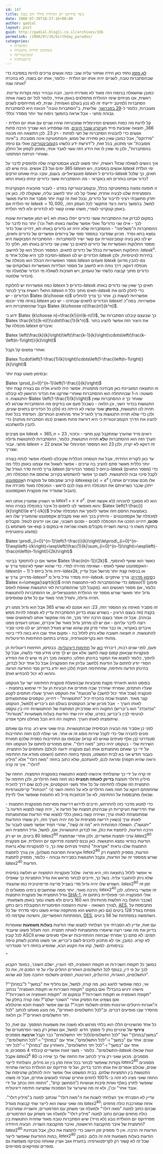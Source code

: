 ```yaml
---
id: 147
title: כיצד פרדוקס יום ההולדת מוליד חוב בבנק
date: 2008-07-26T16:57:16+00:00
author: gadial
layout: post
guid: http://gadial.blogli.co.il/archives/156
permalink: /2008/07/26/birthday_paradox/
categories:
  - הסתברות
  - משחקים וחידות מתמטיות
  - קומבינטוריקה
  - קריפטולוגיה
---
```

[לא מזמן](http://www.gadial.net/?p=136) נתתי כאן חידה ואחזור עליה שוב: כמה אנשים צריכים להיות במסיבה כדי שבהסתברות טובה, לשניים יהיה אותו יום הולדת - כלומר, אותו יום בשנה, לא בהכרח אותה שנה?

כמובן שהשאלה בניסוח הזה מאוד לא מוגדרת היטב. הבה ונבהיר כמה נקודות עדינות. ראשית, אנו מניחים שימי ההולדת מתפלגים באופן אחיד, כלומר לכל יום בשנה אותה הסתברות (למיטב ידיעתי זה לא נכון בעולם האמיתי). שנית, לא מתייחסים לשנים מעוברות, כלומר ל-[29 בפברואר](http://he.wikipedia.org/wiki/29_%D7%91%D7%A4%D7%91%D7%A8%D7%95%D7%90%D7%A8). שלישית, ב"הסתברות טובה" הכוונה היא להסתברות גבוהה מחצי - אבל אראה בהמשך ניסוח עוד יותר מסודר וכללי.

קל לדעת מה כמות האנשים המינימלית שמבטיחה שיהיו שניים עם אותו יום הולדת - 366, תוצאה שנובעת מייד מ[עיקרון שובך היונים](http://he.wikipedia.org/wiki/%D7%A2%D7%A7%D7%A8%D7%95%D7%9F_%D7%A9%D7%95%D7%91%D7%9A_%D7%94%D7%99%D7%95%D7%A0%D7%99%D7%9D). מה שמפתיע הוא שצריך הרבה פחות אנשים כדי להבטיח הסתברות של חצי לפחות - רק 23. לכן התוצאה הזו מכונה "פרדוקס", אבל כמובן שאין כאן סתירה של ממש, והמתמטיקה אינה מסובכת. ב"אינה מסובכת" אני מתכוון, בכל זאת, ל"דורשת ידע כלשהו ב[קומבינטוריקה](http://he.wikipedia.org/wiki/%D7%A7%D7%95%D7%9E%D7%91%D7%99%D7%A0%D7%98%D7%95%D7%A8%D7%99%D7%A7%D7%94) ואולי גם טיפה בהסתברות", ולכן מי שאין לו את הידע הזה עשוי לאבד אותי, ומוזמן לקפוץ אל החלק שאחרי הניתוח המתמטי.

איך ניגשים לשאלה שכזו? ראשית, יותר פשוט לבצע אבסטרקציה שלה ולהפסיק לדבר על 365 ימים ועל 23 אנשים. נניח שיש לנו $latex n$ אנשים במסיבה, ויש $latex k$ ימי הולדת פוטנציאליים. בעצם, עזבו: נניח שאחנו זורקים $latex n$ כדורים ל-$latex k$ תאים, כך שלכל כדור אנחנו בוחרים תא באקראי - מה ההסתברות ששני כדורים ינחתו באותו התא?

זו תופעה נפוצה במתמטיקה בכלל, ובקומבינטוריקה בפרט - לעבור מהבעיה הקונקרטית והספציפית שלנו לבעיה אחרת, שאולי קל לנו יותר לחשוב עליה, ששקולה לה. כאן אין יתרון מחשבתי רציני לדיבור על כדורים, ובכל זאת זה קצת יותר מסבר את הדעת מאשר ימי הולדת אם $latex k=10,000$, למשל. בהמשך נראה כיצד מתקשר לכל העסק הזה, באופן קונקרטי לגמרי, משהו שאינו קשור לא לכדורים ולא לימי הולדת.

במקום לבדוק את ההסתברות ששני כדורים ייפלו באותו תא (יש המון אפשרויות שונות לכך - אילו שני כדורים? ואולי אפשר שלושה באותו תא? וכו') יותר נוח לדבר על ההסתברות ה"משלימה" - ההסתברות שלא יהיה זוג כדורים באותו תא, דהיינו שכל כדור נמצא בתא נפרד. מכיוון שמדובר במספר סופי של צירופים אפשריים של כדורים ותאים, יש לנו כאן בעיה קומבינטורית עם קשר ישיר להסתברות - ההסתברות המבוקשת היא מספר החלוקות האפשריות של כדורים לתאים כך שאין שני כדורים באותו תא, חלקי כל החלוקות האפשריות בכלל של כדורים לתאים. המספר הכולל הוא קל לחישוב: $latex k^n$. הסיבה לכך היא שלכל אחד מ-$latex n$ הכדורים יש לנו $latex k$ בחירות לגיטימיות, ולכן מספר האפשרויות הכולל הוא מכפלה של $latex n$ פעמים $latex k$ (נסו להבין מדוע מכפלה דווקא; דרך נוחה היא לחשוב על מספר הגלידות האפשריות כשלוקחים שני כדורים מתוך קבוצה כלשהי של טעמים, ויש חשיבות לשאלה מי הכדור שלמעלה ומי הכדור שלמטה).

כמה אפשרויות יש לחלוקת $latex n$ כדורים ל-$latex k$ תאים כך שאין שני כדורים באותו התא? ראשית צריך לבחור $latex n$ תאים מתוך כלל ה-$latex k$ כדי לחלק להם את הכדורים - יש $latex {k\choose n}$ אפשרויות לעשות כן. אחר כך צריך להחליט באיזה סדר יוכנסו $latex n$ הכדורים לתאים שבחרנו - יש כאן $latex n!$ אפשרויות. בסה"כ נקבל שההסתברות היא $latex {k\choose n}\frac{n!}{k^n}$.

ידוע כי $latex {k\choose n}=\frac{k!}{n!(k-n)!}$, כך שבעצם קיבלנו הסתברות של $latex \frac{k!}{(k-n)!}\cdot\frac{1}{k^n}$. את היצור הזה אפשר להציג בתור מכפלה של $latex n$ איברים:

$latex \left(\frac{k}{k}\right)\left(\frac{k-1}{k}\right)\cdots\left(\frac{k-\left(n-1\right)}{k}\right)$

ואחרי צמצום קל נקבל:

$latex 1\cdot\left(1-\frac{1}{k}\right)\cdots\left(1-\frac{\left(n-1\right)}{k}\right)$

ובסימון פשוט קצת יותר:

$latex \prod_{i=0}^{n-1}\left(1-\frac{i}{k}\right)$  
וזו התוצאה המעניינת כאן מבחינה מתמטית. אפשר היה להגיע אליה גם בצורה קצת יותר פשוטה: ה-1 שבהתחלה הוא ההסתברות שאחרי שזרקנו את הכדור הראשון לא קיבלנו התנגשות. ה-$latex \left(1-\frac{1}{k}\right)$ שאחר כך זו ההסתברות שאין התנגשות בכדור השני, וכן הלאה - כשבכל פעם אנו בודקים מה ההסתברות שכרגע לא תהיה לנו התנגשות, **בהינתן** שעד עכשיו לא הייתה כזו (ולכן כל הכדורים בתאים שונים, ולכן כדי שלא תהיה התנגשות צריך להגריל אחד מהתאים הנותרים). העדפתי בכל זאת להציג את הדרך הקומבינטורית כי היא דורשת פחות מושגים (כמו הסתברות מותנה) כדי להבין ולהשתכנע.

אם מציבים $latex k=365, n=23$ רואים מייד שהערך שמתקבל קטן מחצי - וכזכור, הערך הזה הוא ההסתברות ש**לא** תהיה התנגשות; כלומר, ההסתברות להתנגשות גדולה מחצי. עבור $latex n=22$ זה דווקא לא יקרה, ולכן 23 הוא המספר המינימלי של אנשים שצריך.

עד כאן לקוריוז החידתי, אבל את הנוסחה הכללית שקיבלנו למעלה אפשר לנתח בצורה יותר כללית מאשר סתם להציב בה ערכים - אפשר לשאול את עצמנו באופן כללי מה צריך להיות סדר הגודל של $latex n$ (מספר הכדורים) ביחס ל-$latex k$ (מספר התאים) כדי לקבל סיכוי גבוה להתנגשות. לשם כך אפשר להשתמש בקירוב שחוסם את המכפלה הזו, קירוב שמבוסס על פונקצית ה[אקספוננט](http://he.wikipedia.org/wiki/%D7%90%D7%A7%D7%A1%D7%A4%D7%95%D7%A0%D7%A0%D7%98) $latex \exp(x)=e^x$ (אלו מכם שמכירים אותה, ייתכן שכבר כשראיתם את המכפלה היא צצה לכם לראש - המכפלה מאוד מזכירה את הגבול שמגדיר את פונקצית האקספוננט).

אי השוויון שמעניין אותנו הוא $latex 1+x\le e^x$. הוא לא מסובך להוכחה (לא אעשה זאת) והוא מאפשר לנו לחסום כל איבר במכפלה בצורה נוחה: $latex \left(1-\frac{i}{k}\right)\le e^{-i/k})$ באמצעות החסם הזה אפשר להפוך את המכפלה שלעיל למכפלה של אקספוננטים - והיתרון בכך הוא שאז מקבלים אקספוננט שהמעריך שלו הוא **סכום**, דהיינו הפכנו את המכפלה לסכום - וסכום חשבוני, שבו אנו יודעים לטפל. מקבלים (אני משתמש ב-exp במקום ב-e בחזקת משהו כי בגישה השנייה מקבלים משהו שנראה מזעזע טיפוגרפית):

$latex \prod\_{i=0}^{n-1}\left(1-\frac{i}{k}\right)\le\prod\_{i=0}^{n-1}\exp\left(-i/k\right)=\exp\left(\frac{1}{k}\sum_{i=0}^{n-1}i\right)=\exp\left(-\frac{n\left(n-1\right)}{2k}\right)$

אפשר אם כן להתמקד בביטוי $latex \frac{n(n-1)}{2k}$. כאשר הוא שואף לאינסוף, האקספוננט שואף לאפס - ושאיפה מהירה למדי. כדי שהוא ישאף לאינסוף צריך ש-$latex n(n-1)$ יהיה גדול ביחס ל-$latex 2k$, או בניסוח קצת יותר מרושל אבל עדיין מדוייק: צריך ש-$latex n^2$ יהיה מסדר גודל גדול מ-$latex k$. ב[סימון מדוייק](http://he.wikipedia.org/wiki/%D7%A1%D7%99%D7%9E%D7%95%D7%9F_%D7%90%D7%A1%D7%99%D7%9E%D7%A4%D7%98%D7%95%D7%98%D7%99): צריך שיתקיים $latex n=\omega(\sqrt{k})$ כדי שההסתברות לאי-התנגשות תהיה $latex o(1)$ (סימון מקובל לכך שההסתברות לאי התנגשות שואפת לאפס). כלומר, אם מספר האנשים הוא גדול יותר מאשר שורש מספר ימי ההולדת הפוטנציאליים, אז ההסתברות להתנגשות תהיה גדולה, ותגדל מהר מאוד עם כל אדם שמוסיפים.

זה מסביר מאיפה צץ המספר הזה, 23: הוא אמנם לא שורש 365 אבל הוא גדול ממנו רק בקצת (וזה בעצם הרעיון - בשורש עצמו בדיוק ההסתברות עדיין לא מצופה להיות ממש גבוהה). אבל זה אומר בעצם הרבה יותר מכך, וזה מה שמקשר אותנו לשימושים שאני רוצה לדבר עליהם - אם יש לנו מרחב גדול מאוד של איברים, ואנחנו דוגמים ממנו איברים באקראי, אז כבר אחרי פרק זמן שהוא שורש מגודל המרחב יש לנו סיכוי סביר להתנגשות. זו תוצאה חשובה שלא ניתן לזלזל בה - ומקום אחד שבו היא באה לידי ביטוי מהותי הוא בקריפטוגרפיה, ובפרט בתחום החתימות הדיגיטליות.

פעם, לפני שנים רבות, דיברתי [כאן](http://www.gadial.net/?p=91) על [חתימות דיגיטליות](http://he.wikipedia.org/wiki/%D7%97%D7%AA%D7%99%D7%9E%D7%94_%D7%93%D7%99%D7%92%D7%99%D7%98%D7%9C%D7%99%D7%AA). בבסיסן, חתימות דיגטליות הן פונקציות שבאופן קסום קשה לחשב אלא אם יש לך פרט מידע סודי כלשהו, אבל קל להפוך, כלומר למצוא את המקור בהינתן הפלט; כתוצאה מכך רק מי שיש לו את המידע הסודי יודע לחתום על הודעות (לחשב עליהן את הפונקציה) אבל כל אחד יכול לבדוק, בהינתן הודעה וחתימה, שהחתימה חוקית (ולכן הוא יודע בדיוק ממי ההודעה הגיעה וההוא לא יכול להכחיש זאת).

בפוסט ההוא תיארתי מקצת מהבעיות שבהפעלת פונקצית החתימה ישר על הטקסט שעליו חותמים; ואמרתי שהדרך שבה פותרים את הבעיות הן על ידי שימוש בתמצות - פונקציה (שכל אחד יכול לחשב) ש"מכווצת" את הטקסט הארוך שעליו חותמים לקטע קצר מאוד. תמצות שכזה בהכרח יכיל "התנגשויות" - דהיינו, טקסטים שמתומצתים לאותו הערך -  אבל מכיוון שרוב הטקסטים בעולם הם ג'יבריש (למשל, הטקסט "גכדגכדג" הוא ג'יבריש) התקווה היא שמרביתן המוחצת של ההתנגשויות יהיו בין טקסט לגיטימי לבין ג'יבריש; בפרט, שלא יהיו שתי הודעות בעלות משמעויות "מנוגדות" שיתומצתו לאותו הערך. התקווה הזו היא הבל מוחלט ותכף אפרט.

לפני כן אסביר מה הבעיה הבסיסית שבהתנגשויות. נניח שאני איש רע. נניח גם שאתם פונים לחברה שלי כדי לקבל שירות מסוג זה או אחר. אני שולח לכם חוזה התחייבות סטנדרטי (בן אלף סעיפים שאיש לא קורא) שבסופו גם התחייבות כספית שלכם תמורת השירות שלי - בטקסט יהיה כתוב "מאה דולר". אתם ממהרים לחתום על הטקסט הזה על ידי כך שאתם מתמצתים אותו (עם פונקציה ידועה לכולם) וחותמים על התמצית. כעבור חודש אני בא לבית המשפט, מנופף בחוזה החתום (השופט מוודא את החתימה ורואה שהיא תקפה) ומראה לכם, לזוועתכם, שלא כתוב בחוזה "מאה דולר" אלא "מיליון דולר". איך זה קרה?

זה קרה על ידי כך שהצלחתי איכשהו למצוא התנגשות בפונקצית התמצות. החוזה של מיליון הדולר תומצת **בדיוק לאותה תמצית** כמו חוזה מאה הדולרים, ולכן חתימה על התמצית הזו שקולה לחתימה על כל אחד משני הטקסטים; אין לכם שום דרך להוכיח שחתמתם דווקא על חוזה מאה הדולרים ולא על החוזה השני (כי "הוכחות" קריפטוגרפיות שכאלו מתבססות על החתימה, לא על תכתובות מייל לא חתומות שאפשר אולי לזייף).

כדי למנוע מדבר כזה להתרחש, חייבים לדרוש דרישות מסויימות מפונקצית התמצות - שתי הדרישות העיקריות הן שבהינתן תמצות של הודעה א', יהיה קשה למצוא הודעה ב' שמתומצתת לאותו ערך; ושיהיה קשה באופן כללי למצוא שתי הודעות שמתומצתות לאותו ערך (כשאין דרישה ספציפית על מה יהיה הערך הזה, רק ששתי ההודעות "יתנגשו"). השאלה המהותית היא "מה זה קשה", שהרי תמיד אפשר פשוט לעבור על הרבה הודעות, לתמצת את כולן, ואז לבדוק התנגשויות; אם, למשל, גודל התמצית הוא 80 ביטים, אז יש רק $latex 2^{80}$ ערכי תמצות אפשריים, ולכן אחרי שנתמצת $latex 2^{80}$ הודעות בוודאי נמצא התנגשות. כאן נכנס לתמונה פרדוקס יום ההולדת. אם פונקצית התמצות שלנו נראית "אקראית" (ותמיד מניחים שזה כך, כי לפונקציות שלא נראות אקראיות חסרונות משלהן), אין צורך לתמצת $latex 2^{80}$ הודעות; מספיק לתמצת רק שורש ממספר זה של הודעות, ונקבל התנגשות בסבירות גבוהה - כלומר, מספיק לתמצת $latex 2^{40}$ הודעות.

אי אפשר לזלזל בתוצאה הזו; היא מראה  שלכל פונקציות התמצות יש חולשה בסיסית שלא ניתן להתגבר עליה. בשל כך, חייבים לבחור מראש את גודל התמציות כך שאפילו השורש שלו יהיה גדול מדי בשביל פריצה פרימיטיבית כמו שהצגתי. $latex 2^{80}$ זמן זה הרבה מאוד, יותר ממה שמחשבים בימינו מסוגלים לו; $latex 2^{40}$ זה אפשרי בהחלט. לכן גודל התמצית של פונקצית התמצות [SHA-1](http://he.wikipedia.org/wiki/SHA), אולי הפונקציה הכי פופולרית בתחום זה (שכבר התגלו בה חולשות מהותיות) הוא 160 ביטים ולא משהו נמוך באופן משמעותי. לצורך השוואה - שיטת ההצפנה הסימטרית המקובלת כיום כתקן, [AES](http://he.wikipedia.org/wiki/AES), מתבססת על מפתח בגודל 128 ביטים (גם כאן החשש הוא מהתקפה שהיא פשוט ניסוי סדרתי של כל המפתחות האפשריים), והשיטה שקדמה לה, [DES](http://he.wikipedia.org/wiki/DES), השתמשה במפתחות של 56 ביטים.

עם זאת, עדיין לא הסברתי איך הצלחתי למצוא שתי הודעות **בעלות משמעות** שאומרות בדיוק את מה שאני רוצה שיאמרו ומתומצתות לאותה תמצית. הנה תעלול פשוט שיעבוד לכל קובץ ASCII תמים: לא סתם כך אמרתי שבחוזה ההתחייבות יש אלף סעיפים שאיש לא קורא. כמובן, אני לא מתכוון להכניס לשם ג'יבריש; אני פשוט מתכוון לשחק טיפה בניסוחים. למשל, קחו את הקטע הבא, שמופיע בחוזה דיור סטנדרטי:

"<!--[if gte mso 9]&gt;     Normal   0                             MicrosoftInternetExplorer4   -->

_<span dir="rtl">במשך כל תקופת השכירות או תקופת האופציה, לפי העניין, ישלם השוכר, במועד הקבוע לכך על פי דין, בנוסף לכל התשלומים האחרים החלים עליו על פי הסכם זה, את כל התשלומים, האגרות, ההיטלים, הארנונות, המסים ותשלומי החובה מכל סוג שהוא</span>_".

אוי, כמה שאפשר לחגוג כאן. מה קורה, למשל, אם נחליף את "במשך" ל"במהלך"? מישהו ירגיש בהבדל? ואם במקום "תקופת השכירות או תקופת האופציה" נכתוב "תקופת האופציה או תקופת השכירות"? ובמקום זה "תקופת האופציה או השכירות"? ואם נשמיט את הפסיק אחרי "השוכר ישלם"? ומה קורה בחלק של ה"אגרות-היטלים-ארנונות-מסים-תשלומי חובה"? גם שם אפשר לעשות חוכא ואיטלולא מהסדר שבו מופיעים דברים. וב"לכל התשלומים האחרים", מה מונע מאתנו לכתוב "לכל יתר התשלומים האחרים"? וכן הלאה.

כל אחד מהשינויים הללו הוא בלתי מורגש ולא משנה את משמעות המסמך. עם זאת, כל **צירוף** של שינויים נותן לי מסמך חדש. למשל, אם נשחק רק בשני הפרמטרים של "במשך/במהלך" ושל "לכל התשלומים/לכל יתר התשלומים" כבר נקבל **ארבעה** מסמכים שונים: אחד עם "במשך" ו-"לכל התשלומים"; אחד עם "במהלך" ו-"לכל התשלומים"; אחד עם "במשך" ו-"לכל יתר התשלומים", והאחרון עם "במהלך" ו-"לכל יתר התשלומים". כלומר - משני זוגות אפשריים קיבלתי 4 מסמכים; מ-$latex k$ זוגות שכאלו אקבל $latex 2^k$ מסמכים. מכאן שאני רק צריך לכתוב את החוזה שלי כך שיהיו בו 80 נקודות שאפשר לבחור בכל אחת מהן בין זוג מילים, והצלחתי לייצר $latex 2^{80}$ מסמכים שונים, שכולם אומרים את אותו הדבר בדיוק, ועל פי פרדוקס יום ההולדת כנראה שתהיה התנגשות בין התמציות שלהם. בבית המשפט אולי אפשר יהיה להתלונן שהניסוח של החוזה שאני מציג לא זהה ב-100% לחוזים אחרים שנתתי לאנשים אחרים, אבל זה משהו שאפשר לתרץ באלף ואחת סיבות אנושיות ("המחשב קרס", "החוזה הזה נכתב על ידי עובד אחר" וכו'), ולא זה מה שיערער על הסמכות שמציעה חתימה דיגיטלית.

עדיין לא הסברתי איך הצלחתי לשנות את ה"מאה דולר" שכתוב למטה ב"מיליון דולר". מה שאני עושה הוא לייצר שתי קבוצות מגודל $latex 2^{80}$; אחת שמורכבת כולה מחוזים שבהם כתוב למטה "מאה דולר" ולמעלה אני משחק עם הפרמטרים; והשנייה שמורכבת כולה מחוזים שבהם כתוב למטה "מיליון דולר" ולמעלה אני משחק עם הפרמטרים. מפרדוקס יום ההולדת נובע (לא מייד) שיש הסתברות טובה מאוד שתהיה התנגשות בין התמצית של איבר מהקבוצה הראשונה, ואיבר מהקבוצה השנייה. הבעיה היחידה? $latex 2^{80}$ הודעות זה הרבה. אין לי מספיק זמן חישוב כדי לתמצת את כולן; אבל מבחינת כמות ההודעות שאפשר לייצר, $latex 2^{80}$ הודעות בעלות משמעות זהה זה כלום. כמובן שכל זה לא קשור רק לקריפטוגרפיה: בהערת אגב אציין שאותה טכניקה משמשת גם סופרים ומוזיקאים מסויימים.
